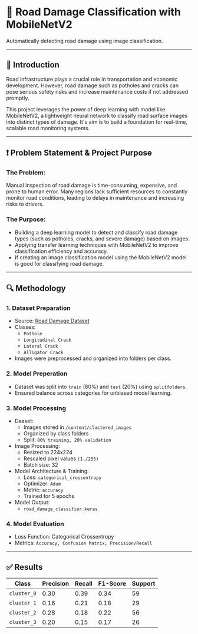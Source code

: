 # 🚧 Road Damage Classification with MobileNetV2

Automatically detecting road damage using image classification.

---

## 📌 Introduction

Road infrastructure plays a crucial role in transportation and economic development. However, road damage such as potholes and cracks can pose serious safety risks and increase maintenance costs if not addressed promptly.

This project leverages the power of deep learning with model like MobileNetV2, a lightweight  neural network to classify road surface images into distinct types of damage. It's aim is to build a foundation for real-time, scalable road monitoring systems.

---

## ❗ Problem Statement & Project Purpose

### The Problem:
Manual inspection of road damage is time-consuming, expensive, and prone to human error. Many regions lack sufficient resources to constantly monitor road conditions, leading to delays in maintenance and increasing risks to drivers.

### The Purpose:
- Building a deep learning model to detect and classify road damage types (such as potholes, cracks, and severe damage) based on images.
- Applying transfer learning techniques with MobileNetV2 to improve classification efficiency and accuracy.
- If creating an image classification model using the MobileNetV2 model is good for classifying road damage.

---

## 🔍 Methodology

### 1. **Dataset Preparation**
- Source: [Road Damage Dataset]([https://www.kaggle.com/](https://www.kaggle.com/datasets/alvarobasily/road-damage))
- Classes:
  - `Pothole`
  - `Longitudinal Crack`
  - `Lateral Crack`
  - `Alligator Crack`
- Images were preprocessed and organized into folders per class.

### 2. **Model Preperation**
- Dataset was split into `train` (80%) and `test` (20%) using `splitfolders`.
- Ensured balance across categories for unbiased model learning.

### 3. **Model Processing**
- Daaset:
  - Images stored in `/content/clustered_images`
  - Organized by class folders
  - Split: `80% training, 20% validation`
- Image Processing:
  - Resized to 224x224
  - Rescaled pixel values `(1./255)`
  - Batch size: 32
- Model Architecture & Training:
  - Loss: `categorical_crossentropy`
  - Optimizer: `Adam`
  - Metric: `accuracy`
  - Trained for 5 epochs
- Model Output:
  - `road_damage_classifier.keras`

### 4. **Model Evaluation**
- Loss Function: Categorical Crossentropy
- Metrics: `Accuracy, Confusion Matrix, Precision/Recall`

---

## ✅ Results

| Class       | Precision | Recall | F1-Score | Support |
| ----------- | --------- | ------ | -------- | ------- |
| `cluster_0` | 0.30      | 0.39   | 0.34     | 59      |
| `cluster_1` | 0.16      | 0.21   | 0.18     | 29      |
| `cluster_2` | 0.28      | 0.18   | 0.22     | 56      |
| `cluster_3` | 0.20      | 0.15   | 0.17     | 26      |



